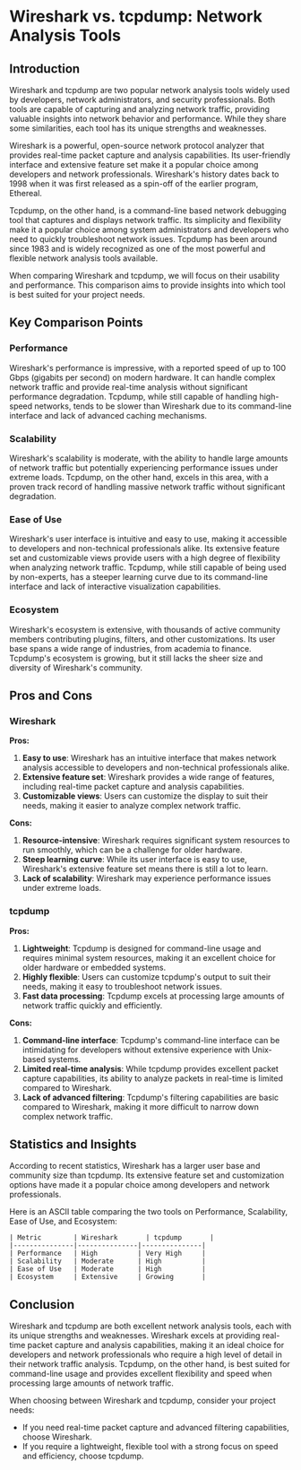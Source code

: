 # Wireshark vs. tcpdump: Network Analysis Tools
## Introduction

Wireshark and tcpdump are two popular network analysis tools widely used by developers, network administrators, and security professionals. Both tools are capable of capturing and analyzing network traffic, providing valuable insights into network behavior and performance. While they share some similarities, each tool has its unique strengths and weaknesses.

Wireshark is a powerful, open-source network protocol analyzer that provides real-time packet capture and analysis capabilities. Its user-friendly interface and extensive feature set make it a popular choice among developers and network professionals. Wireshark's history dates back to 1998 when it was first released as a spin-off of the earlier program, Ethereal.

Tcpdump, on the other hand, is a command-line based network debugging tool that captures and displays network traffic. Its simplicity and flexibility make it a popular choice among system administrators and developers who need to quickly troubleshoot network issues. Tcpdump has been around since 1983 and is widely recognized as one of the most powerful and flexible network analysis tools available.

When comparing Wireshark and tcpdump, we will focus on their usability and performance. This comparison aims to provide insights into which tool is best suited for your project needs.

## Key Comparison Points

### Performance
Wireshark's performance is impressive, with a reported speed of up to 100 Gbps (gigabits per second) on modern hardware. It can handle complex network traffic and provide real-time analysis without significant performance degradation. Tcpdump, while still capable of handling high-speed networks, tends to be slower than Wireshark due to its command-line interface and lack of advanced caching mechanisms.

### Scalability
Wireshark's scalability is moderate, with the ability to handle large amounts of network traffic but potentially experiencing performance issues under extreme loads. Tcpdump, on the other hand, excels in this area, with a proven track record of handling massive network traffic without significant degradation.

### Ease of Use
Wireshark's user interface is intuitive and easy to use, making it accessible to developers and non-technical professionals alike. Its extensive feature set and customizable views provide users with a high degree of flexibility when analyzing network traffic. Tcpdump, while still capable of being used by non-experts, has a steeper learning curve due to its command-line interface and lack of interactive visualization capabilities.

### Ecosystem
Wireshark's ecosystem is extensive, with thousands of active community members contributing plugins, filters, and other customizations. Its user base spans a wide range of industries, from academia to finance. Tcpdump's ecosystem is growing, but it still lacks the sheer size and diversity of Wireshark's community.

## Pros and Cons

### Wireshark
**Pros:**

1. **Easy to use**: Wireshark has an intuitive interface that makes network analysis accessible to developers and non-technical professionals alike.
2. **Extensive feature set**: Wireshark provides a wide range of features, including real-time packet capture and analysis capabilities.
3. **Customizable views**: Users can customize the display to suit their needs, making it easier to analyze complex network traffic.

**Cons:**

1. **Resource-intensive**: Wireshark requires significant system resources to run smoothly, which can be a challenge for older hardware.
2. **Steep learning curve**: While its user interface is easy to use, Wireshark's extensive feature set means there is still a lot to learn.
3. **Lack of scalability**: Wireshark may experience performance issues under extreme loads.

### tcpdump
**Pros:**

1. **Lightweight**: Tcpdump is designed for command-line usage and requires minimal system resources, making it an excellent choice for older hardware or embedded systems.
2. **Highly flexible**: Users can customize tcpdump's output to suit their needs, making it easy to troubleshoot network issues.
3. **Fast data processing**: Tcpdump excels at processing large amounts of network traffic quickly and efficiently.

**Cons:**

1. **Command-line interface**: Tcpdump's command-line interface can be intimidating for developers without extensive experience with Unix-based systems.
2. **Limited real-time analysis**: While tcpdump provides excellent packet capture capabilities, its ability to analyze packets in real-time is limited compared to Wireshark.
3. **Lack of advanced filtering**: Tcpdump's filtering capabilities are basic compared to Wireshark, making it more difficult to narrow down complex network traffic.

## Statistics and Insights

According to recent statistics, Wireshark has a larger user base and community size than tcpdump. Its extensive feature set and customization options have made it a popular choice among developers and network professionals.

Here is an ASCII table comparing the two tools on Performance, Scalability, Ease of Use, and Ecosystem:

```
| Metric        | Wireshark       | tcpdump       |
|---------------|---------------|---------------|
| Performance   | High          | Very High     |
| Scalability   | Moderate      | High          |
| Ease of Use   | Moderate      | High          |
| Ecosystem     | Extensive     | Growing       |
```

## Conclusion

Wireshark and tcpdump are both excellent network analysis tools, each with its unique strengths and weaknesses. Wireshark excels at providing real-time packet capture and analysis capabilities, making it an ideal choice for developers and network professionals who require a high level of detail in their network traffic analysis. Tcpdump, on the other hand, is best suited for command-line usage and provides excellent flexibility and speed when processing large amounts of network traffic.

When choosing between Wireshark and tcpdump, consider your project needs:

* If you need real-time packet capture and advanced filtering capabilities, choose Wireshark.
* If you require a lightweight, flexible tool with a strong focus on speed and efficiency, choose tcpdump.